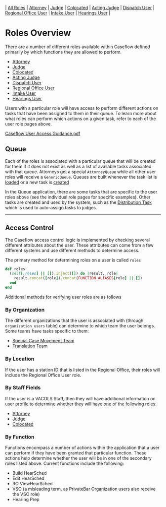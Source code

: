 | [All Roles][ar] | [Attorney][a] | [Judge][j] | [Colocated][c] | [Acting Judge][aj] | [Dispatch User][du] | [Regional Office User][ro] | [Intake User][iu] | [Hearings User][hu] |

# Roles Overview

There are a number of different roles available within Caseflow defined primarily by which functions they are allowed to perform.

- [Attorney][a]
- [Judge][j]
- [Colocated][c]
- [Acting Judge][aj]
- [Dispatch User][du]
- [Regional Office User][ro]
- [Intake User][iu]
- [Hearings User][hu]

Users with a particular role will have access to perform different actions on tasks that have been assigned to them in their queue. To learn more about what roles can perform which actions on a given task, refer to each of the user role pages above.

[Caseflow User Access Guidance.pdf](https://drive.google.com/drive/folders/1ThQ2Q1G6Yv2RUdfk19_wFrpl8dXlTMcE)

## Queue

Each of the roles is associated with a particular queue that will be created for them if it does not exist as well as a list of available tasks associated with that queue. Attorneys get a special `AttorneyQueue` while all other user roles will receive a `GenericQueue`. Queues are built whenever the task list is [loaded](https://github.com/department-of-veterans-affairs/caseflow/blob/befe386da2803738292594f844a7f9fb87317f9e/app/controllers/tasks_controller.rb#L43) or a new task is [created](https://github.com/department-of-veterans-affairs/caseflow/blob/befe386da2803738292594f844a7f9fb87317f9e/app/controllers/tasks_controller.rb#L79)

In the Queue application, there are some tasks that are specific to the user roles above (see the individual role pages for specific examples). Other tasks are created and used by the system, such as the [Distribution Task](../task_descr/DistributionTask_Organization.md) which is used to auto-assign tasks to judges.

---

## Access Control

The Caseflow access control logic is implemented by checking several different attributes about the user. These attributes can come from a few different systems and use different methods to determine access.

The primary method for determining roles on a user is called `roles`

```ruby
def roles
  (self[:roles] || []).inject([]) do |result, role|
    result.concat([role]).concat(FUNCTION_ALIASES[role] || [])
  end
end
```

Additional methods for verifying user roles are as follows

### By Organization

The different organizations that the user is associated with (through `organization_users` table) can determine to which team the user belongs. Some teams have tasks specific to them:

- [Special Case Movement Team](../task_descr/SpecialCaseMovementTask_User.md)
- [Translation Team](../task_descr/TranslationTask_Organization.md)

### By Location

If the user has a station ID that is listed in the Regional Office, their roles will include the Regional Office User role.

### By Staff Fields

If the user is a VACOLS Staff, then they will have additional information on user profile to determine whether they will have one of the following roles:

- [Attorney][a]
- [Judge][j]
- [Colocated][c]

### By Function

Functions encompass a number of actions within the application that a user can perform if they have been granted that particular function. These actions help determine whether the user will be in one of the secondary roles listed above. Current functions include the following:

- Build HearSched
- Edit HearSched
- RO ViewHearSched
- VSO (a misleading term, as PrivateBar Organization users also receive the VSO role)
- Hearing Prep

[ar]: ./role-overview.md
[ro]: ./Regional_Office_User.md
[aj]: ./Acting_Judge.md
[a]: ./Attorney.md
[hu]: ./Hearings_User.md
[iu]: ./Intake_User.md
[du]: ./Dispatch_User.md
[c]: ./Colocated.md
[j]: ./Judge.md
[vsoe]: ./VSO_Employee.md
